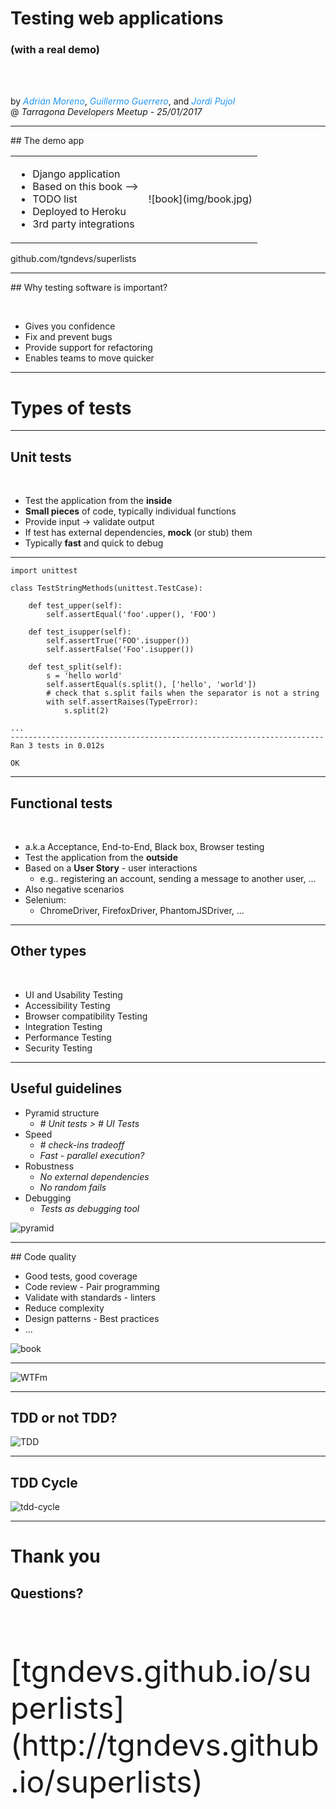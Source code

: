 # Testing web applications

### (with a real demo)

<br><br>

by <font color="#2196F3">*Adrián Moreno*</font>, <font color="#2196F3">*Guillermo Guerrero*</font>, and <font color="#2196F3">*Jordi Pujol*</font>
<br>
@ *Tarragona Developers Meetup - 25/01/2017*

---

## The demo app

<table>
  <tr>
    <td>
      <ul>
        <li>Django application</li>
        <li>Based on this book ⟶</li>
        <li>TODO list</li>
        <li>Deployed to Heroku</li>
        <li>3rd party integrations</li>
      </ul>
    </td>
    <td>
![book](img/book.jpg)
    </td>
  </tr>
</table>

github.com/tgndevs/superlists

---

## Why testing software is important?

<br>

* <!-- .element: class="fragment" -->Gives you confidence
* <!-- .element: class="fragment" -->Fix and prevent bugs
* <!-- .element: class="fragment" -->Provide support for refactoring
* <!-- .element: class="fragment" -->Enables teams to move quicker

---

# Types of tests

----

## Unit tests

<br>

* Test the application from the **inside**
* **Small pieces** of code, typically individual functions
* Provide input -> validate output
* If test has external dependencies, **mock** (or stub) them
* Typically **fast** and quick to debug

----

```
import unittest

class TestStringMethods(unittest.TestCase):

    def test_upper(self):
        self.assertEqual('foo'.upper(), 'FOO')

    def test_isupper(self):
        self.assertTrue('FOO'.isupper())
        self.assertFalse('Foo'.isupper())

    def test_split(self):
        s = 'hello world'
        self.assertEqual(s.split(), ['hello', 'world'])
        # check that s.split fails when the separator is not a string
        with self.assertRaises(TypeError):
            s.split(2)
```

```
...
----------------------------------------------------------------------
Ran 3 tests in 0.012s

OK
```

----

## Functional tests

<br>

* a.k.a Acceptance, End-to-End, Black box, Browser testing
* Test the application from the **outside**
* Based on a **User Story** - user interactions
  * e.g.. registering an account, sending a message to another user, ...
* Also negative scenarios
* Selenium:
  * ChromeDriver, FirefoxDriver, PhantomJSDriver, ...

----

## Other types

<br>

* UI and Usability Testing
* <!-- .element: class="fragment" -->Accessibility Testing
* <!-- .element: class="fragment" -->Browser compatibility Testing
* <!-- .element: class="fragment" -->Integration Testing
* <!-- .element: class="fragment" -->Performance Testing
* <!-- .element: class="fragment" -->Security Testing

---

<!-- .slide: class="two-floating-elements" -->

## Useful guidelines

* Pyramid structure
  *	*&#35; Unit tests > &#35; UI Tests*
* <!-- .element: class="fragment" -->Speed
  * *&#35; check-ins tradeoff*
  * *Fast - parallel execution?*
* <!-- .element: class="fragment" -->Robustness
  * *No external dependencies*
  * *No random fails*
* <!-- .element: class="fragment" -->Debugging
  * *Tests as debugging tool*

![pyramid](img/test-pyramid.png)

---

<!-- .slide: class="two-floating-elements" -->

## Code quality

* Good tests, good coverage
* <!-- .element: class="fragment" -->Code review - Pair programming
* <!-- .element: class="fragment" -->Validate with standards - linters
* <!-- .element: class="fragment" -->Reduce complexity
* <!-- .element: class="fragment" -->Design patterns - Best practices
* <!-- .element: class="fragment" -->...

![book](img/book2.jpg)

----

![WTFm](img/wtfm.png)

---

## TDD or not TDD?

![TDD](img/Hamlet.jpg)

----

## TDD Cycle

![tdd-cycle](img/tdd-cycle.png)

---

# Thank you

## Questions?

<br><br><br>

<font size="22">
[tgndevs.github.io/superlists](http://tgndevs.github.io/superlists)
</font>
